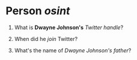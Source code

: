 # Person _osint_


1. What is __Dwayne Johnson's__ _Twitter handle_?

2. When did he _join_ Twitter?

3. What's the name of _Dwayne Johnson's father_?
